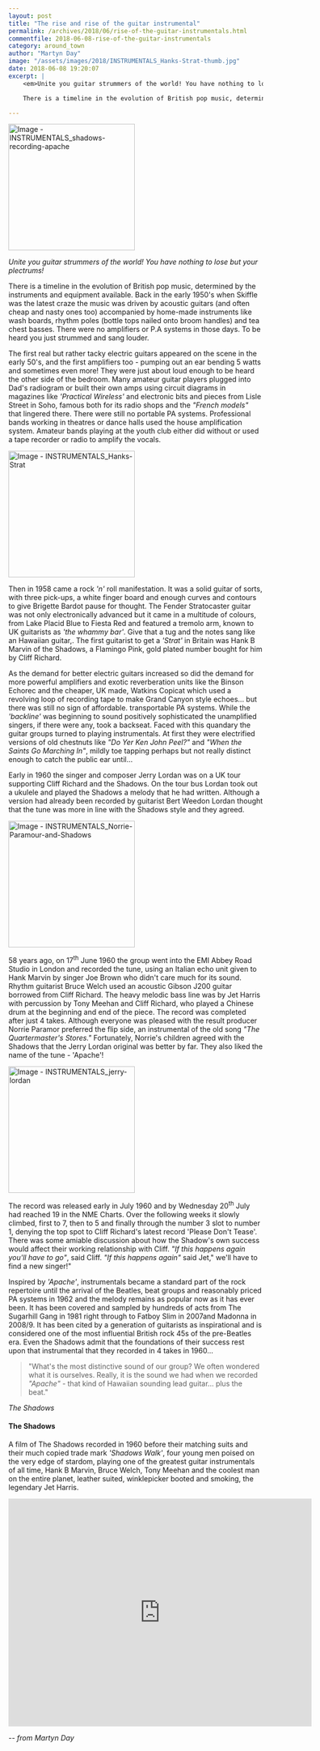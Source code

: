```yaml
---
layout: post
title: "The rise and rise of the guitar instrumental"
permalink: /archives/2018/06/rise-of-the-guitar-instrumentals.html
commentfile: 2018-06-08-rise-of-the-guitar-instrumentals
category: around_town
author: "Martyn Day"
image: "/assets/images/2018/INSTRUMENTALS_Hanks-Strat-thumb.jpg"
date: 2018-06-08 19:20:07
excerpt: |
    <em>Unite you guitar strummers of the world! You have nothing to lose but your plectrums!</em>

    There is a timeline in the evolution of British pop music, determined by the instruments and equipment available. Back in the early 1950's when Skiffle was the latest craze the music was driven by acoustic guitars (and often cheap and nasty ones too) accompanied by home-made instruments like wash boards, rhythm poles (bottle tops nailed onto broom handles) and tea chest basses. There were no amplifiers or P.A systems in those days. To be heard you just strummed and sang louder.

---
```


<a href="/assets/images/2018/INSTRUMENTALS_shadows-recording-apache.jpg" title="Click for a larger image"><img src="/assets/images/2018/INSTRUMENTALS_shadows-recording-apache-thumb.jpg" width="250" alt="Image - INSTRUMENTALS_shadows-recording-apache"  class="photo right"/></a>

<em>Unite you guitar strummers of the world! You have nothing to lose but your plectrums!</em>

There is a timeline in the evolution of British pop music, determined by the instruments and equipment available. Back in the early 1950's when Skiffle was the latest craze the music was driven by acoustic guitars (and often cheap and nasty ones too) accompanied by home-made instruments like wash boards, rhythm poles (bottle tops nailed onto broom handles) and tea chest basses. There were no amplifiers or P.A systems in those days. To be heard you just strummed and sang louder.

The first real but rather tacky electric guitars appeared on the scene in the early 50's, and the first amplifiers too - pumping out an ear bending 5 watts and sometimes even more! They were just about loud enough to be heard the other side of the bedroom. Many amateur guitar players plugged into Dad's radiogram or built their own amps using circuit diagrams in magazines like <em>'Practical Wireless'</em> and electronic bits and pieces from Lisle Street in Soho, famous both for its radio shops and the <em>"French models"</em> that lingered there. There were still no portable PA systems. Professional bands working in theatres or dance halls used the house amplification system. Amateur bands playing at the youth club either did without or used a tape recorder or radio to amplify the vocals.

<a href="/assets/images/2018/INSTRUMENTALS_Hanks-Strat.jpg" title="Click for a larger image"><img src="/assets/images/2018/INSTRUMENTALS_Hanks-Strat-thumb.jpg" width="250" alt="Image - INSTRUMENTALS_Hanks-Strat"  class="photo right"/></a>

Then in 1958 came a rock <em>'n'</em> roll manifestation. It was a solid guitar of sorts, with three pick-ups, a white finger board and enough curves and contours to give Brigette Bardot pause for thought. The Fender Stratocaster guitar was not only electronically advanced but it came in a multitude of colours, from Lake Placid Blue to Fiesta Red and featured a tremolo arm, known to UK guitarists as <em>'the whammy bar'</em>.  Give that a tug and the notes sang like an Hawaiian guitar,. The first guitarist to get a <em>'Strat'</em> in Britain was Hank B Marvin of the Shadows, a Flamingo Pink, gold plated number bought for him by Cliff Richard.

As the demand for better electric guitars increased so did the demand for more powerful amplifiers and exotic reverberation units like the Binson Echorec and the cheaper, UK made, Watkins Copicat which used a revolving loop of recording tape to make Grand Canyon style echoes... but there was still no sign of affordable. transportable PA systems. While the <em>'backline'</em> was beginning to sound positively sophisticated the unamplified singers, if there were any, took a backseat. Faced with this quandary the guitar groups turned to playing instrumentals. At first they were electrified versions of old chestnuts like <em>"Do Yer Ken John Peel?"</em> and <em>"When the Saints Go Marching In"</em>, mildly toe tapping perhaps but not really distinct enough to catch the public ear until...

Early in 1960 the singer and composer Jerry Lordan was on a UK tour supporting Cliff Richard and the Shadows. On the tour bus Lordan took out a ukulele and played the Shadows a melody that he had written. Although a version had already been recorded by guitarist Bert Weedon Lordan thought that the tune was more in line with the Shadows style and they agreed.

<a href="/assets/images/2018/INSTRUMENTALS_Norrie-Paramour-and-Shadows.jpg" title="Click for a larger image"><img src="/assets/images/2018/INSTRUMENTALS_Norrie-Paramour-and-Shadows-thumb.jpg" width="250" alt="Image - INSTRUMENTALS_Norrie-Paramour-and-Shadows"  class="photo right"/></a>

58 years ago, on 17<sup>th</sup> June 1960 the group went into the EMI Abbey Road Studio in London and recorded the tune, using an Italian echo unit given to Hank Marvin by singer Joe Brown who didn't care much for its sound. Rhythm guitarist Bruce Welch used an acoustic Gibson J200 guitar borrowed from Cliff Richard. The heavy melodic bass line was by Jet Harris with percussion by Tony Meehan and Cliff Richard, who played a Chinese drum at the beginning and end of the piece. The record was completed after just 4 takes. Although everyone was pleased with the result producer Norrie Paramor preferred the flip side, an instrumental of the old song <em>"The Quartermaster's Stores."</em> Fortunately, Norrie's children agreed with the Shadows that the Jerry Lordan original was better by far. They also liked the name of the tune - 'Apache'!

<a href="/assets/images/2018/INSTRUMENTALS_jerry-lordan.jpg" title="Click for a larger image"><img src="/assets/images/2018/INSTRUMENTALS_jerry-lordan-thumb.jpg" width="250" alt="Image - INSTRUMENTALS_jerry-lordan"  class="photo right"/></a>

The record was released early in July 1960 and by Wednesday 20<sup>th</sup> July had reached 19 in the NME Charts. Over the following weeks it slowly climbed, first to 7, then to 5 and finally through the number 3 slot to number 1, denying the top spot to Cliff Richard's latest record 'Please Don't Tease'. There was some amiable discussion about how the Shadow's own success would affect their working relationship with Cliff. <em>"If this happens again you'll have to go"</em>, said Cliff. <em>"If this happens again"</em> said Jet," we'll have to find a new singer!"

Inspired by <em>'Apache'</em>, instrumentals became a standard part of the rock repertoire until the arrival of the Beatles, beat groups and reasonably priced PA systems in 1962 and the melody remains as popular now as it has ever been. It has been covered and sampled by hundreds of acts from The Sugarhill Gang in 1981 right through to Fatboy Slim in 2007and Madonna in 2008/9. It has been cited by a generation of guitarists as inspirational and is considered one of the most influential British rock 45s of the pre-Beatles era. Even the Shadows admit that the foundations of their success rest upon that instrumental that they recorded in 4 takes in 1960...

> "What's the most distinctive sound of our group? We often wondered what it is ourselves. Really, it is the sound we had when we recorded <em>"Apache"</em> - that kind of Hawaiian sounding lead guitar... plus the beat."

<cite>The Shadows</cite>

<div class="box" markdown="1">

#### The Shadows

A film of The Shadows recorded in 1960 before their matching suits and their much copied trade mark <em>'Shadows Walk'</em>, four young men poised on the very edge of stardom, playing one of the greatest guitar instrumentals of all time, Hank B Marvin, Bruce Welch, Tony Meehan and the coolest man on the entire planet, leather suited, winklepicker booted and smoking, the legendary Jet Harris.

<iframe width="600" height="450" src="https://www.youtube-nocookie.com/embed/EzgbcyfJgfQ?rel=0" frameborder="0" allowfullscreen></iframe>

</div>


<cite>-- from Martyn Day</cite>
